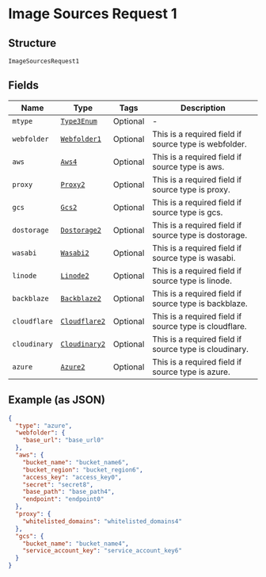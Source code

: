 
# Image Sources Request 1

## Structure

`ImageSourcesRequest1`

## Fields

| Name | Type | Tags | Description |
|  --- | --- | --- | --- |
| `mtype` | [`Type3Enum`](../../doc/models/type-3-enum.md) | Optional | - |
| `webfolder` | [`Webfolder1`](../../doc/models/webfolder-1.md) | Optional | This is a required field if source type is webfolder. |
| `aws` | [`Aws4`](../../doc/models/aws-4.md) | Optional | This is a required field if source type is aws. |
| `proxy` | [`Proxy2`](../../doc/models/proxy-2.md) | Optional | This is a required field if source type is proxy. |
| `gcs` | [`Gcs2`](../../doc/models/gcs-2.md) | Optional | This is a required field if source type is gcs. |
| `dostorage` | [`Dostorage2`](../../doc/models/dostorage-2.md) | Optional | This is a required field if source type is dostorage. |
| `wasabi` | [`Wasabi2`](../../doc/models/wasabi-2.md) | Optional | This is a required field if source type is wasabi. |
| `linode` | [`Linode2`](../../doc/models/linode-2.md) | Optional | This is a required field if source type is linode. |
| `backblaze` | [`Backblaze2`](../../doc/models/backblaze-2.md) | Optional | This is a required field if source type is backblaze. |
| `cloudflare` | [`Cloudflare2`](../../doc/models/cloudflare-2.md) | Optional | This is a required field if source type is cloudflare. |
| `cloudinary` | [`Cloudinary2`](../../doc/models/cloudinary-2.md) | Optional | This is a required field if source type is cloudinary. |
| `azure` | [`Azure2`](../../doc/models/azure-2.md) | Optional | This is a required field if source type is azure. |

## Example (as JSON)

```json
{
  "type": "azure",
  "webfolder": {
    "base_url": "base_url0"
  },
  "aws": {
    "bucket_name": "bucket_name6",
    "bucket_region": "bucket_region6",
    "access_key": "access_key0",
    "secret": "secret8",
    "base_path": "base_path4",
    "endpoint": "endpoint0"
  },
  "proxy": {
    "whitelisted_domains": "whitelisted_domains4"
  },
  "gcs": {
    "bucket_name": "bucket_name4",
    "service_account_key": "service_account_key6"
  }
}
```

